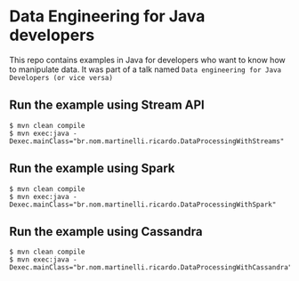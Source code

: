 # Data Engineering for Java developers

This repo contains examples in Java for developers who want to know how to manipulate data. It was part of a talk named `Data engineering for Java Developers (or vice versa)`

## Run the example using Stream API

```
$ mvn clean compile
$ mvn exec:java -Dexec.mainClass="br.nom.martinelli.ricardo.DataProcessingWithStreams"
```

## Run the example using Spark

```
$ mvn clean compile
$ mvn exec:java -Dexec.mainClass="br.nom.martinelli.ricardo.DataProcessingWithSpark"
```

## Run the example using Cassandra

```
$ mvn clean compile
$ mvn exec:java -Dexec.mainClass="br.nom.martinelli.ricardo.DataProcessingWithCassandra"
```